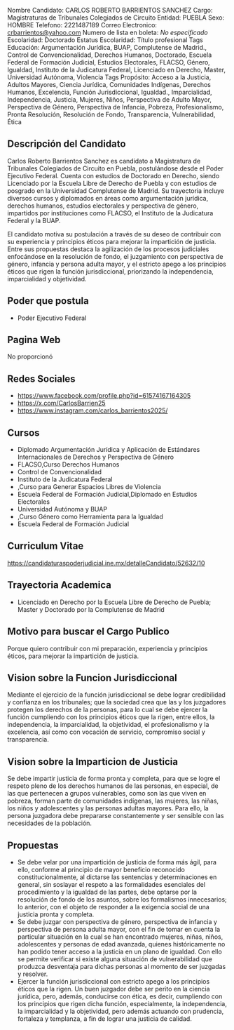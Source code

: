 Nombre Candidato: CARLOS ROBERTO BARRIENTOS SANCHEZ
Cargo: Magistraturas de Tribunales Colegiados de Circuito
Entidad: PUEBLA
Sexo: HOMBRE
Telefono: 2221487189
Correo Electronico: crbarrientos@yahoo.com
Numero de lista en boleta: *No especificado*
Escolaridad: Doctorado
Estatus Escolaridad: Título profesional
Tags Educación: Argumentación Jurídica, BUAP, Complutense de Madrid., Control de Convencionalidad, Derechos Humanos, Doctorado, Escuela Federal de Formación Judicial, Estudios Electorales, FLACSO, Género, Igualdad, Instituto de la Judicatura Federal, Licenciado en Derecho, Master, Universidad Autónoma, Violencia
Tags Propósito: Acceso a la Justicia, Adultos Mayores, Ciencia Jurídica, Comunidades Indígenas, Derechos Humanos, Excelencia, Función Jurisdiccional, Igualdad., Imparcialidad, Independencia, Justicia, Mujeres, Niños, Perspectiva de Adulto Mayor, Perspectiva de Género, Perspectiva de Infancia, Pobreza, Profesionalismo, Pronta Resolución, Resolución de Fondo, Transparencia, Vulnerabilidad, Ética


## Descripción del Candidato 

Carlos Roberto Barrientos Sanchez es candidato a Magistratura de Tribunales Colegiados de Circuito en Puebla, postulándose desde el Poder Ejecutivo Federal. Cuenta con estudios de Doctorado en Derecho, siendo Licenciado por la Escuela Libre de Derecho de Puebla y con estudios de posgrado en la Universidad Complutense de Madrid.  Su trayectoria incluye diversos cursos y diplomados en áreas como argumentación jurídica, derechos humanos, estudios electorales y perspectiva de género, impartidos por instituciones como FLACSO, el Instituto de la Judicatura Federal y la BUAP.

El candidato motiva su postulación a través de su deseo de contribuir con su experiencia y principios éticos para mejorar la impartición de justicia.  Entre sus propuestas destaca la agilización de los procesos judiciales enfocándose en la resolución de fondo, el juzgamiento con perspectiva de género, infancia y persona adulta mayor, y el estricto apego a los principios éticos que rigen la función jurisdiccional, priorizando la independencia, imparcialidad y objetividad.


## Poder que postula

- Poder Ejecutivo Federal


## Pagina Web

No proporcionó


## Redes Sociales

- https://www.facebook.com/profile.php?id=61574167164305
- https://x.com/CarlosBarrien25
- https://www.instagram.com/carlos_barrientos2025/


## Cursos

- Diplomado Argumentación Jurídica y Aplicación de Estándares Internacionales de Derechos y Perspectiva de Género
- FLACSO,Curso Derechos Humanos
- Control de Convencionalidad
- Instituto de la Judicatura Federal
- ,Curso para Generar Espacios Libres de Violencia
- Escuela Federal de Formación Judicial,Diplomado en Estudios Electorales
- Universidad Autónoma  y BUAP
- ,Curso Género como Herramienta para la Igualdad
- Escuela Federal de Formación Judicial


## Curriculum Vitae

https://candidaturaspoderjudicial.ine.mx/detalleCandidato/52632/10


## Trayectoria Academica

- Licenciado en Derecho por la Escuela Libre de Derecho de Puebla; Master y Doctorado por la Complutense de Madrid


## Motivo para buscar el Cargo Publico

Porque quiero contribuir con mi preparación, experiencia y principios éticos, para mejorar la impartición de justicia.


## Vision sobre la Funcion Jurisdiccional

Mediante el ejercicio de la función jurisdiccional se debe lograr credibilidad y confianza en los tribunales; que la sociedad crea que las y los juzgadores protegen los derechos de la personas, para lo cual se debe ejercer la función cumpliendo con los principios éticos que la rigen, entre ellos, la independencia, la imparcialidad, la objetividad, el profesionalismo y la excelencia, así como con vocación de servicio, compromiso social y transparencia.


## Vision sobre la Imparticion de Justicia

Se debe impartir justicia de forma pronta y completa, para que se logre el respeto pleno de los derechos humanos de las personas, en especial, de las que pertenecen a grupos vulnerables, como son las que viven en pobreza, forman parte de comunidades indígenas, las mujeres, las niñas, los niños y adolescentes y las personas adultas mayores. Para ello, la persona juzgadora debe prepararse constantemente y ser sensible con las necesidades de la población.


## Propuestas

- Se debe velar por una impartición de justicia de forma más ágil, para ello, conforme al principio de mayor beneficio reconocido constitucionalmente, al dictarse las sentencias y determinaciones en general, sin soslayar el respeto a las formalidades esenciales del procedimiento y la igualdad de las partes, debe optarse por la resolución de fondo de los asuntos, sobre los formalismos innecesarios; lo anterior, con el objeto de responder a la exigencia social de una justicia pronta y completa.
- Se debe juzgar con perspectiva de género, perspectiva de infancia y perspectiva de persona adulta mayor, con el fin de tomar en cuenta la particular situación en la cual se han encontrado mujeres, niñas, niños, adolescentes y personas de edad avanzada, quienes históricamente no han podido tener acceso a la justicia en un plano de igualdad. Con ello se permite verificar si existe alguna situación de vulnerabilidad que produzca desventaja para dichas personas al momento de ser juzgadas y resolver.
- Ejercer la función jurisdiccional con estricto apego a los principios éticos que la rigen. Un buen juzgador debe ser perito en la ciencia jurídica, pero, además, conducirse con ética, es decir, cumpliendo con los principios que rigen dicha función, especialmente, la independencia, la imparcialidad y la objetividad, pero además actuando con prudencia, fortaleza y templanza, a fin de lograr una justicia de calidad.

